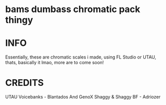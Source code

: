 # bams dumbass chromatic pack thingy

 
 # INFO
   Essentially, these are chromatic scales i made, using FL Studio or UTAU, thats, basically it lmao, more are to come soon!

# CREDITS
 UTAU Voicebanks - Blantados And GenoX
 Shaggy & Shaggy BF - Adriozer
